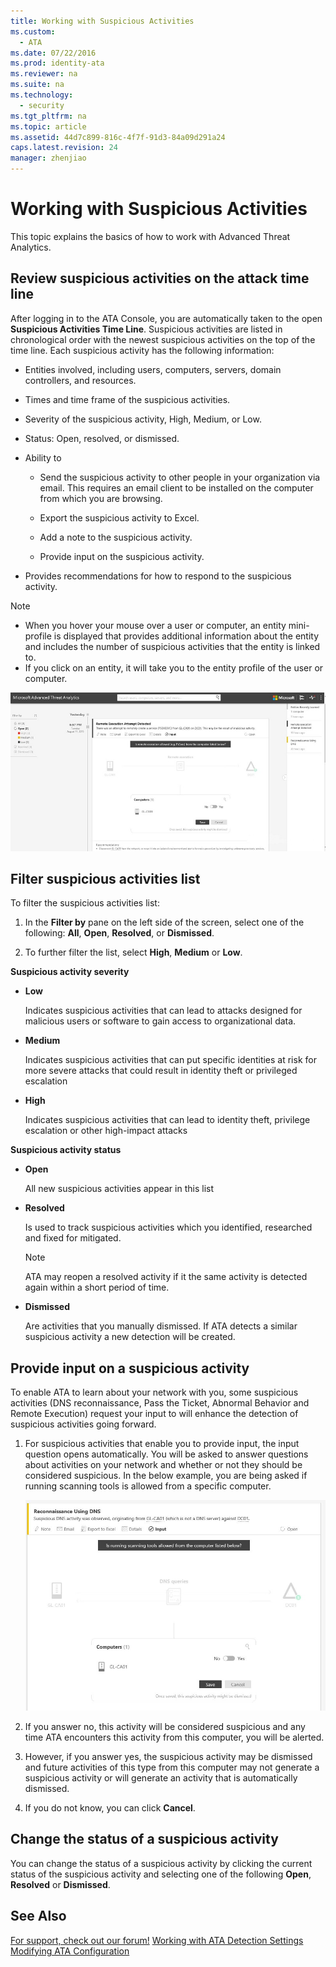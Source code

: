 ```yaml
---
title: Working with Suspicious Activities
ms.custom: 
  - ATA
ms.date: 07/22/2016
ms.prod: identity-ata
ms.reviewer: na
ms.suite: na
ms.technology: 
  - security
ms.tgt_pltfrm: na
ms.topic: article
ms.assetid: 44d7c899-816c-4f7f-91d3-84a09d291a24
caps.latest.revision: 24
manager: zhenjiao
---
```

# Working with Suspicious Activities
This topic explains the basics of how to work with Advanced Threat Analytics.

## Review suspicious activities on the attack time line
After logging in to the ATA Console, you are automatically taken to the open **Suspicious Activities Time Line**. Suspicious activities are listed in chronological order with the newest suspicious activities on the top of the time line. 
Each suspicious activity has the following information:

-   Entities involved, including users, computers, servers, domain controllers, and resources.

-   Times and time frame of the suspicious activities.

-   Severity of the suspicious activity, High, Medium, or Low.

-   Status: Open, resolved, or dismissed.

-   Ability to

    -   Send the suspicious activity to other people in your organization via email. This requires an email client to be installed on the computer from which you are browsing.

    -   Export the suspicious activity to Excel.

    -   Add a note to the suspicious activity.

    -   Provide input on the suspicious activity.

-   Provides recommendations for how to respond to the suspicious activity.

> [!NOTE]
> -   When you hover your mouse over a user or computer, an entity mini-profile is displayed that provides additional information about the entity and includes the number of suspicious activities that the entity is linked to.
> -   If you click on an entity, it will take you to the entity profile of the user or computer.

![ATA Suspicious Activity Timeline](../../ems/ATA_Content/media/ATA-Suspicious-Activity-Timeline.JPG "ATA Suspicious Activity Timeline")

## Filter suspicious activities list
To filter the suspicious activities list:

1.  In the **Filter by** pane on the left side of the screen, select one of the following: **All**, **Open**, **Resolved**, or **Dismissed**.

2.  To further filter the list, select **High**, **Medium** or **Low**.

**Suspicious activity severity**

-   **Low**

    Indicates suspicious activities that can lead to attacks designed for malicious users or software to gain access to organizational data.

-   **Medium**

    Indicates suspicious activities that can put specific identities at risk for more severe attacks that could result in identity theft or privileged escalation

-   **High**

    Indicates suspicious activities that can lead to identity theft, privilege escalation or other high-impact attacks

**Suspicious activity status**

-   **Open**

    All new suspicious activities appear in this list

-   **Resolved**

    Is used to track suspicious activities which you identified, researched and fixed for mitigated.

    > [!NOTE]
    > ATA may reopen a resolved activity if it the same activity is detected again within a short period of time.

-   **Dismissed**

    Are activities that you manually dismissed. If ATA detects a similar suspicious activity a new detection will be created.

## Provide input on a suspicious activity
To enable ATA to learn about your network with you, some suspicious activities (DNS reconnaissance, Pass the Ticket, Abnormal Behavior and Remote Execution) request your input to will enhance the detection of suspicious activities going forward.

1.  For suspicious activities that enable you to provide input, the input question opens automatically. You will be asked to answer questions about activities on your network and whether or not they should be considered suspicious. In the below example, you are being asked if running scanning tools is allowed from a specific computer.

    ![ATA Input](../../ems/ATA_Content/media/ATA-Input.JPG "ATA Input")

2.  If you answer no, this activity will be considered suspicious and any time ATA encounters this activity from this computer, you will be alerted.

3.  However, if you answer yes, the suspicious activity may be dismissed and future activities of this type from this computer may not generate a suspicious activity or will generate an activity that is automatically dismissed.

4.  If you do not know, you can click **Cancel**.

## Change the status of a suspicious activity
You can change the status of a suspicious activity by clicking the current status of the suspicious activity and selecting one of the following **Open**, **Resolved** or **Dismissed**.

## See Also
[For support, check out our forum!](https://social.technet.microsoft.com/Forums/security/en-US/home?forum=mata)
 [Working with ATA Detection Settings](../../ems/ATA_Content/Working-with-ATA-Detection-Settings.md)
 [Modifying ATA Configuration](../../ems/ATA_Content/Modifying-ATA-Configuration.md)

